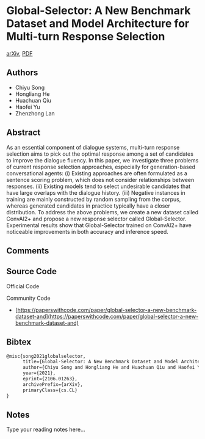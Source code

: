 
# Global-Selector: A New Benchmark Dataset and Model Architecture for Multi-turn Response Selection

[arXiv](https://arxiv.org/abs/2106.01263), [PDF](https://arxiv.org/pdf/2106.01263.pdf)

## Authors

- Chiyu Song
- Hongliang He
- Huachuan Qiu
- Haofei Yu
- Zhenzhong Lan

## Abstract

As an essential component of dialogue systems, multi-turn response selection aims to pick out the optimal response among a set of candidates to improve the dialogue fluency. In this paper, we investigate three problems of current response selection approaches, especially for generation-based conversational agents: (i) Existing approaches are often formulated as a sentence scoring problem, which does not consider relationships between responses. (ii) Existing models tend to select undesirable candidates that have large overlaps with the dialogue history. (iii) Negative instances in training are mainly constructed by random sampling from the corpus, whereas generated candidates in practice typically have a closer distribution. To address the above problems, we create a new dataset called ConvAI2+ and propose a new response selector called Global-Selector. Experimental results show that Global-Selector trained on ConvAI2+ have noticeable improvements in both accuracy and inference speed.

## Comments



## Source Code

Official Code



Community Code

- [https://paperswithcode.com/paper/global-selector-a-new-benchmark-dataset-and](https://paperswithcode.com/paper/global-selector-a-new-benchmark-dataset-and)

## Bibtex

```tex
@misc{song2021globalselector,
      title={Global-Selector: A New Benchmark Dataset and Model Architecture for Multi-turn Response Selection}, 
      author={Chiyu Song and Hongliang He and Huachuan Qiu and Haofei Yu and Zhenzhong Lan},
      year={2021},
      eprint={2106.01263},
      archivePrefix={arXiv},
      primaryClass={cs.CL}
}
```

## Notes

Type your reading notes here...

